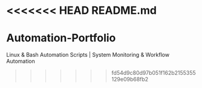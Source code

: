 <<<<<<< HEAD
README.md
=======
# Automation-Portfolio
Linux &amp; Bash Automation Scripts | System Monitoring &amp; Workflow Automation
>>>>>>> fd54d9c80d97b051f162b2155355129e09b68fb2
